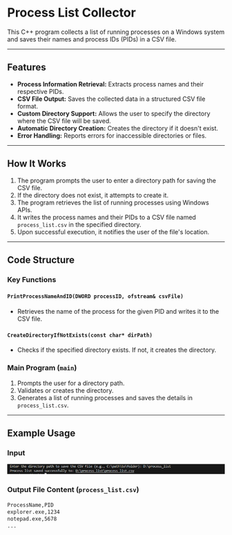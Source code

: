 # Process List Collector

This C++ program collects a list of running processes on a Windows system and saves their names and process IDs (PIDs) in a CSV file.

---

## Features

- **Process Information Retrieval:** Extracts process names and their respective PIDs.
- **CSV File Output:** Saves the collected data in a structured CSV file format.
- **Custom Directory Support:** Allows the user to specify the directory where the CSV file will be saved.
- **Automatic Directory Creation:** Creates the directory if it doesn't exist.
- **Error Handling:** Reports errors for inaccessible directories or files.

---

## How It Works

1. The program prompts the user to enter a directory path for saving the CSV file.
2. If the directory does not exist, it attempts to create it.
3. The program retrieves the list of running processes using Windows APIs.
4. It writes the process names and their PIDs to a CSV file named `process_list.csv` in the specified directory.
5. Upon successful execution, it notifies the user of the file's location.

---

## Code Structure

### Key Functions

#### `PrintProcessNameAndID(DWORD processID, ofstream& csvFile)`
- Retrieves the name of the process for the given PID and writes it to the CSV file.

#### `CreateDirectoryIfNotExists(const char* dirPath)`
- Checks if the specified directory exists. If not, it creates the directory.

### Main Program (`main`)
1. Prompts the user for a directory path.
2. Validates or creates the directory.
3. Generates a list of running processes and saves the details in `process_list.csv`.

---

## Example Usage

### Input
![Process List Screenshot](images/screenshot.png)
### Output File Content (`process_list.csv`)
```csv
ProcessName,PID
explorer.exe,1234
notepad.exe,5678
...
